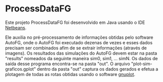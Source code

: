 # ProcessDataFG

Este projeto ProcessDataFG foi desenvolvido em Java usando o IDE [Netbeans](https://netbeans.org/). 

Ele auxilia no pré-processamento de informações obtidas pelo software AutoFG, onde o AutoFG foi executado dezenas de vezes e esses dados precisam ser combinados afim de se extrair informações (através de imagens). Os resultados das simulações do AutoFG devem estar na pasta "results" nomeados da seguinte maneira sim0, sim1, ... simN. Os dados de saída desse programa encontra-se na pasta "out". O arquivo "plot-sim-graficos.gplot" dentro da pasta "out" captura os dados gerados e efetua a plotagem de todas as rotas obtidas usando o software [gnuplot](http://www.gnuplot.info/). 
 
